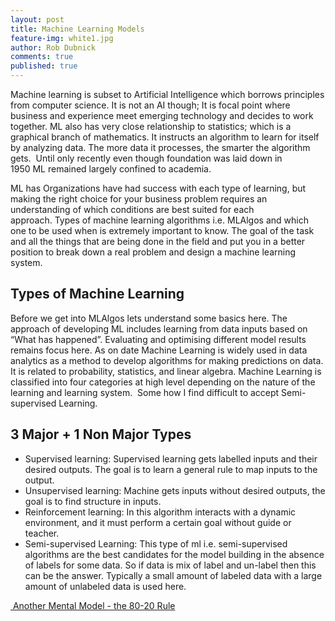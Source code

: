```yaml
---
layout: post 
title: Machine Learning Models
feature-img: white1.jpg
author: Rob Dubnick
comments: true
published: true
---
```

Machine learning is subset to Artificial Intelligence which borrows principles from computer science. It is not an AI though; It is focal point where business and experience meet emerging technology and decides to work together. ML also has very close relationship to statistics; which is a graphical branch of mathematics. It instructs an algorithm to learn for itself by analyzing data. The more data it processes, the smarter the algorithm gets.  Until only recently even though foundation was laid down in 1950 ML remained largely confined to academia.

ML has Organizations have had success with each type of learning, but making the right choice for your business problem requires an understanding of which conditions are best suited for each approach. Types of machine learning algorithms i.e. MLAlgos and which one to be used when is extremely important to know. The goal of the task and all the things that are being done in the field and put you in a better position to break down a real problem and design a machine learning system.

## Types of Machine Learning
Before we get into MLAlgos lets understand some basics here. The approach of developing ML includes learning from data inputs based on “What has happened”. Evaluating and optimising different model results remains focus here. As on date Machine Learning is widely used in data analytics as a method to develop algorithms for making predictions on data. It is related to probability, statistics, and linear algebra.
Machine Learning is classified into four categories at high level depending on the nature of the learning and learning system.  Some how I find difficult to accept Semi-supervised Learning.
 
## 3 Major + 1 Non Major Types
- Supervised learning: Supervised learning gets labelled inputs and their desired outputs. The goal is to learn a general rule to map inputs to the output.
- Unsupervised learning: Machine gets inputs without desired outputs, the goal is to find structure in inputs. 
- Reinforcement learning: In this algorithm interacts with a dynamic environment, and it must perform a certain goal without guide or teacher.
- Semi-supervised Learning: This type of ml i.e. semi-supervised algorithms are the best candidates for the model building in the absence of labels for some data. So if data is mix of label and un-label then this can be the answer. Typically a small amount of labeled data with a large amount of unlabeled data is used here.

[ Another Mental Model - the 80-20 Rule](/2018/05/13/mental-models-80-20.html "Another Mental Model - the 80-20 Rule")